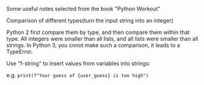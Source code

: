 Some useful notes selected from the book "Python Workout"

Comparison of different types(turn the input string into an integer)

Python 2 first compare them by type, and then compare them within that type. All integers were smaller than all lists, and all lists were smaller than all strings. In Python 3, you cnnot make such a comparison, it leads to a TypeError.

Use "f-string" to insert values from variables into strings:

e.g. `print(f"Your guess of {user_guess} is too high")`


